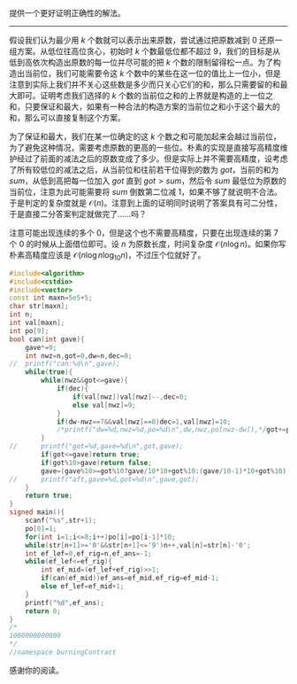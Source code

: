 提供一个更好证明正确性的解法。

---

假设我们认为最少用 $k$ 个数就可以表示出来原数，尝试通过把原数减到 $0$ 还原一组方案。从低位往高位贪心，初始时 $k$ 个数最低位都不超过 $9$，我们的目标是从低到高依次构造出原数的每一位并尽可能的把 $k$ 个数的限制留得松一点。为了构造出当前位，我们可能需要令这 $k$ 个数中的某些在这一位的值比上一位小，但是注意到实际上我们并不关心这些数是多少而只关心它们的和，那么只需要留的和最大即可。证明考虑我们选择的 $k$ 个数的当前位之和的上界就是构造的上一位之和，只要保证和最大，如果有一种合法的构造方案的当前位之和小于这个最大的和，那么可以直接复制这个方案。

为了保证和最大，我们在某一位确定的这 $k$ 个数之和可能加起来会越过当前位，为了避免这种情况，需要考虑原数的更高的一些位。朴素的实现是直接写高精度维护经过了前面的减法之后的原数变成了多少。但是实际上并不需要高精度，设考虑了所有较低位的减法之后，从当前位和往前若干位得到的数为 $got$，当前的和为 $sum$，从低到高把每一位加入 $got$ 直到 $got \gt sum$，然后令 $sum$ 最低位为原数的当前位，注意为此可能需要将 $sum$ 倒数第二位减 $1$，如果不够了就说明不合法。于是判定的复杂度就是 $\mathcal{O}(n)$。注意到上面的证明同时说明了答案具有可二分性，于是直接二分答案判定就做完了……吗？

注意可能出现连续的多个 $0$，但是这个也不需要高精度，只要在出现连续的第 $7$ 个 $0$ 的时候从上面借位即可。设 $n$ 为原数长度，时间复杂度 $\mathcal{O}(n \log n)$。如果你写朴素高精度应该是 $\mathcal{O}(n \log n \log_{10} n)$，不过压个位就好了。

```cpp
#include<algorithm>
#include<cstdio>
#include<vector>
const int maxn=5e5+5;
char str[maxn];
int n;
int val[maxn];
int po[9];
bool can(int gave){
	gave*=9;
	int nwz=n,got=0,dw=n,dec=0;
//	printf("can:%d\n",gave);
	while(true){
		while(nwz&&got<=gave){
			if(dec){
				if(val[nwz])val[nwz]--,dec=0;
				else val[nwz]=9;
			}
			if(dw-nwz==7&&val[nwz]==0)dec=1,val[nwz]=10;
			/*printf("dw=%d,nwz=%d,po=%d\n",dw,nwz,po[nwz-dw]),*/got+=po[dw-nwz]*val[nwz],nwz--;
		}
//		printf("got=%d,gave=%d\n",got,gave);
		if(got<=gave)return true;
		if(got%10>gave)return false;
		gave=(gave%10>=got%10?gave/10*10+got%10:(gave/10-1)*10+got%10),got=(got-gave)/10,dw--;
//		printf("aft,gave=%d,got=%d\n",gave,got);
	}
	return true;
}
signed main(){
	scanf("%s",str+1);
	po[0]=1;
	for(int i=1;i<=8;i++)po[i]=po[i-1]*10;
	while(str[n+1]>='0'&&str[n+1]<='9')n++,val[n]=str[n]-'0';
	int ef_lef=0,ef_rig=n,ef_ans=-1;
	while(ef_lef<=ef_rig){
		int ef_mid=(ef_lef+ef_rig)>>1;
		if(can(ef_mid))ef_ans=ef_mid,ef_rig=ef_mid-1;
		else ef_lef=ef_mid+1;
	}
	printf("%d",ef_ans);
	return 0;
}
/*
1000000000000
*/
//namespace burningContract
```

感谢你的阅读。
